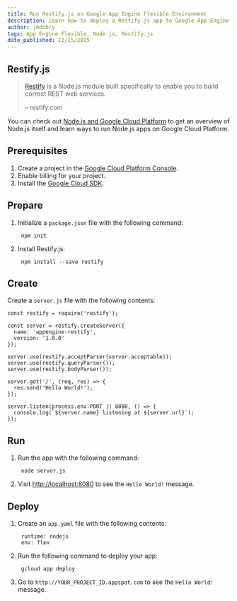 ```yaml
---
title: Run Restify.js on Google App Engine Flexible Environment
description: Learn how to deploy a Restify.js app to Google App Engine flexible environment.
author: jmdobry
tags: App Engine Flexible, Node.js, Restify.js
date_published: 12/15/2015
---
```

## Restify.js

> [Restify][restify] is a Node.js module built specifically to
> enable you to build correct REST web services.
>
> – restify.com

You can check out [Node.js and Google Cloud Platform][nodejs-gcp] to get an
overview of Node.js itself and learn ways to run Node.js apps on Google Cloud
Platform.

## Prerequisites

1. Create a project in the [Google Cloud Platform Console](https://console.cloud.google.com/).
1. Enable billing for your project.
1. Install the [Google Cloud SDK](https://cloud.google.com/sdk/).

## Prepare

1. Initialize a `package.json` file with the following command:

        npm init

1. Install Restify.js:

        npm install --save restify

## Create

Create a `server.js` file with the following contents:

    const restify = require('restify');

    const server = restify.createServer({
      name: 'appengine-restify',
      version: '1.0.0'
    });

    server.use(restify.acceptParser(server.acceptable));
    server.use(restify.queryParser());
    server.use(restify.bodyParser());

    server.get('/', (req, res) => {
      res.send('Hello World!');
    });

    server.listen(process.env.PORT || 8080, () => {
      console.log(`${server.name} listening at ${server.url}`);
    });

## Run

1. Run the app with the following command:

        node server.js

1. Visit [http://localhost:8080](http://localhost:8080) to see the `Hello World!`
message.

## Deploy

1. Create an `app.yaml` file with the following contents:

        runtime: nodejs
        env: flex

1. Run the following command to deploy your app:

        gcloud app deploy

1. Go to `http://YOUR_PROJECT_ID.appspot.com` to see the `Hello World!` message.

[restify]: http://restify.com/
[nodejs-gcp]: running-nodejs-on-google-cloud
